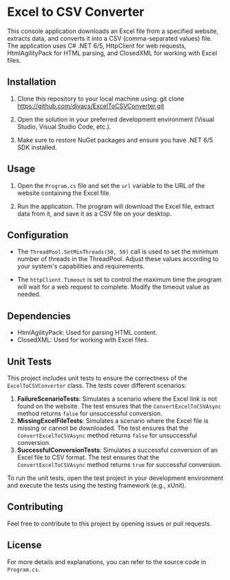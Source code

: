 # Excel to CSV Converter

This console application downloads an Excel file from a specified website, extracts data, and converts it into a CSV (comma-separated values) file. The application uses C# .NET 6/5, HttpClient for web requests, HtmlAgilityPack for HTML parsing, and ClosedXML for working with Excel files.

## Installation

1. Clone this repository to your local machine using: git clone https://github.com/divacs/ExcelToCSVConverter.git
2. Open the solution in your preferred development environment (Visual Studio, Visual Studio Code, etc.).

3. Make sure to restore NuGet packages and ensure you have .NET 6/5 SDK installed.

## Usage

1. Open the `Program.cs` file and set the `url` variable to the URL of the website containing the Excel file.

2. Run the application. The program will download the Excel file, extract data from it, and save it as a CSV file on your desktop.

## Configuration

- The `ThreadPool.SetMinThreads(50, 50)` call is used to set the minimum number of threads in the ThreadPool. Adjust these values according to your system's capabilities and requirements.

- The `httpClient.Timeout` is set to control the maximum time the program will wait for a web request to complete. Modify the timeout value as needed.

## Dependencies

- HtmlAgilityPack: Used for parsing HTML content.
- ClosedXML: Used for working with Excel files.

## Unit Tests

This project includes unit tests to ensure the correctness of the `ExcelToCSVConverter` class. The tests cover different scenarios:

1. **FailureScenarioTests**: Simulates a scenario where the Excel link is not found on the website. The test ensures that the `ConvertExcelToCSVAsync` method returns `false` for unsuccessful conversion.
2. **MissingExcelFileTests**: Simulates a scenario where the Excel file is missing or cannot be downloaded. The test ensures that the `ConvertExcelToCSVAsync` method returns `false` for unsuccessful conversion.
3. **SuccessfulConversionTests**: Simulates a successful conversion of an Excel file to CSV format. The test ensures that the `ConvertExcelToCSVAsync` method returns `true` for successful conversion.

To run the unit tests, open the test project in your development environment and execute the tests using the testing framework (e.g., xUnit).

## Contributing

Feel free to contribute to this project by opening issues or pull requests.

## License

For more details and explanations, you can refer to the source code in `Program.cs`.



